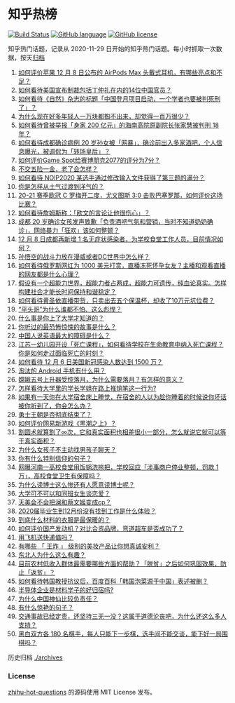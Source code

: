 # 知乎热榜
[![Build Status](https://github.com/ToWeLong/zhihu-hot-questions/workflows/CI/badge.svg)](https://github.com/ToWeLong/zhihu-hot-questions/actions)
[![GitHub language](https://img.shields.io/badge/language-golang-orange.svg)](https://golang.org/)
[![GitHub license](https://img.shields.io/github/license/ToWeLong/zhihu-hot-questions)](https://github.com/ToWeLong/zhihu-hot-questions/blob/main/LICENSE)

知乎热门话题，记录从 2020-11-29 日开始的知乎热门话题。每小时抓取一次数据，按天[归档](./archives)

<!-- BEGIN -->

1. [如何评价苹果 12 月 8 日公布的 AirPods Max 头戴式耳机，有哪些亮点和不足？](https://www.zhihu.com/question/433949091)
1. [如何看待美国宣布制裁包括丁仲礼在内的14位中国官员？](https://www.zhihu.com/question/433863754)
1. [如何看待《自然》杂志的标题「中国登月项目启动，一个学者也要被判死刑了」？](https://www.zhihu.com/question/433888654)
1. [为什么现在好多年轻人一万块都掏不出来，却觉得一百万很少？](https://www.zhihu.com/question/433621605)
1. [如何看待曾被举报「身家 200 亿元」的海南高院原副院长张家慧被判刑 18 年？](https://www.zhihu.com/question/433262064)
1. [如何看待成都确诊病例 20 岁孙女被「网暴」，确诊前出入多家酒吧，个人信息曝光，被调侃为「转场皇后」？](https://www.zhihu.com/question/433875675)
1. [如何评价Game Spot给赛博朋克2077的评分为7分？](https://www.zhihu.com/question/433828280)
1. [不交五险一金，老了会怎样？](https://www.zhihu.com/question/383748418)
1. [如何看待 NOIP2020 某选手通过修改输入文件获得了第三题的满分？](https://www.zhihu.com/question/433907534)
1. [你是怎样从土气过渡到洋气的？](https://www.zhihu.com/question/267705489)
1. [20-21 赛季欧冠 C 罗梅开二度，尤文图斯 3:0 击败巴塞罗那，如何评价这场比赛？](https://www.zhihu.com/question/433982686)
1. [如何看待詹姆斯称：「欧文的言论让他很伤心」？](https://www.zhihu.com/question/433930244)
1. [成都 20 岁确诊女孩发声致歉「负责酒吧气氛和营销，当时不知道奶奶确诊」，网络暴力「狂欢」该如何整顿？](https://www.zhihu.com/question/434001993)
1. [12 月 8 日成都再新增 1 名无症状感染者，为学校食堂工作人员，目前情况如何？](https://www.zhihu.com/question/433952315)
1. [孙悟空的战斗力放在漫威或者DC世界中怎么样？](https://www.zhihu.com/question/277161457)
1. [如何看待俄罗斯网红为 1000 美元打赏，直播冻死怀孕女友？主播和观看直播的网友都是什么心理？](https://www.zhihu.com/question/433693972)
1. [假设有一个超能力世界，超能力者占两成，超能力可遗传，纯血论真实。怎样构建社会才能长时间保持和谐稳定？](https://www.zhihu.com/question/433837990)
1. [如何看待黄圣依直播带货，只卖出去五个保温杯，却收了10万元坑位费？](https://www.zhihu.com/question/433889547)
1. [“平头哥”为什么谁都不怕、这么彪悍？](https://www.zhihu.com/question/405298832)
1. [什么事是你上了大学才知道的？](https://www.zhihu.com/question/406491354)
1. [你听过的最恐怖惊悚的故事是什么？](https://www.zhihu.com/question/431630171)
1. [中国人说英语最大的障碍是什么？](https://www.zhihu.com/question/38899113)
1. [江苏一幼儿园开设「死亡课程」，如何看待学校在生命教育中纳入死亡课程？你是如何走过面临死亡的时刻？](https://www.zhihu.com/question/433850537)
1. [如何看待 12 月 6 日美国新冠感染人数达到 1500 万？](https://www.zhihu.com/question/433558420)
1. [淘汰的 Android 手机有什么用？](https://www.zhihu.com/question/26022224)
1. [嫦娥五号上升器受控落月，为什么需要落月？有怎样的意义？](https://www.zhihu.com/question/433917233)
1. [怎样看待大学里的学长学姐在路上推销笔这一行为?](https://www.zhihu.com/question/355437390)
1. [如果有一天你在大学宿舍床上睡觉，在宿舍的人以为趁你睡着的时候说你坏话被你听到了，你会怎么办？](https://www.zhihu.com/question/431107647)
1. [勇士王朝是否彻底结束了？](https://www.zhihu.com/question/433675947)
1. [如何评价网易新游戏《黑潮之上》？](https://www.zhihu.com/question/416912536)
1. [割圆术就算割了∞次，它和真实面积也相差很小一部分，怎么就说它就可以等于真实面积？](https://www.zhihu.com/question/433424944)
1. [为什么女孩子不主动找男孩子聊天？](https://www.zhihu.com/question/425554033)
1. [你有什么特别信仰的句子？](https://www.zhihu.com/question/359581484)
1. [网曝河南一高校食堂用饭锅洗拖把，学校回应「涉事商户停业整顿，罚款 1 万」，高校食堂卫生有保障吗？](https://www.zhihu.com/question/433865995)
1. [为什么读博士这么惨还有人愿意读博士呢？](https://www.zhihu.com/question/334132170)
1. [大学可不可以和同班女生谈恋爱？](https://www.zhihu.com/question/427136906)
1. [天美会不会把澜和蔡文姬变成cp？](https://www.zhihu.com/question/432189050)
1. [2020届毕业生到12月份没有找到工作是什么体验？](https://www.zhihu.com/question/432657936)
1. [到底什么材料的衣服是最保暖的？](https://www.zhihu.com/question/27028959)
1. [如何评价国产发动机？对比合资品牌，弯道超车是否成功了？](https://www.zhihu.com/question/433894043)
1. [用飞机送快递值吗？](https://www.zhihu.com/question/64094215)
1. [有哪些 「 王炸 」 级别的美妆产品让你想真诚安利？](https://www.zhihu.com/question/433751256)
1. [东北人为什么这么有趣？](https://www.zhihu.com/question/428347449)
1. [目前农村低收入群体最需要哪些方面的帮助？「脱贫」之后如何巩固效果，防止「返贫」？](https://www.zhihu.com/question/432793210)
1. [如何看待韩国教授抗议后，百度百科「韩国泡菜源于中国」表述被删？](https://www.zhihu.com/question/433944591)
1. [半导体企业是材料学子的好归宿吗?](https://www.zhihu.com/question/406519996)
1. [为什么中国神仙比较负责任？](https://www.zhihu.com/question/433060839)
1. [有什么惊艳的句子？](https://www.zhihu.com/question/432528611)
1. [交通事故已经定责，还坚持三无一没？这属于道德沦丧吧，为什么还这么多人支持？](https://www.zhihu.com/question/433416205)
1. [黑白双方各 180 名棋手，每人只能下一步棋，选手间不能交谈，能下好一局围棋吗？](https://www.zhihu.com/question/429795055)

<!-- END -->

历史归档 [./archives](./archives)


### License
[zhihu-hot-questions](https://github.com/towelong/zhihu-hot-questions) 的源码使用 MIT License 发布。